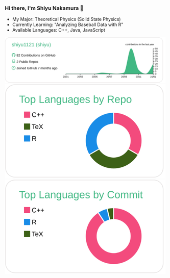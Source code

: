 ### Hi there, I'm Shiyu Nakamura 👋

- My Major: Theoretical Physics (Solid State Physics)
- Currently Learning: "Analyzing Baseball Data with R"
- Available Languages: C++, Java, JavaScript


<!--
**shiyu1121/shiyu1121** is a ✨ _special_ ✨ repository because its `README.md` (this file) appears on your GitHub profile.

Here are some ideas to get you started:

- 🔭 I’m currently working on ...
- 🌱 I’m currently learning ...
- 👯 I’m looking to collaborate on ...
- 🤔 I’m looking for help with ...
- 💬 Ask me about ...
- 📫 How to reach me: ...
- 😄 Pronouns: ...
- ⚡ Fun fact: ...
-->
[![](https://raw.githubusercontent.com/shiyu1121/shiyu1121/master/profile-summary-card-output/vue/0-profile-details.svg)](https://github.com/vn7n24fzkq/github-profile-summary-cards)
[![](https://raw.githubusercontent.com/shiyu1121/shiyu1121/master/profile-summary-card-output/vue/1-repos-per-language.svg)](https://github.com/vn7n24fzkq/github-profile-summary-cards)
[![](https://raw.githubusercontent.com/shiyu1121/shiyu1121/master/profile-summary-card-output/vue/2-most-commit-language.svg)](https://github.com/vn7n24fzkq/github-profile-summary-cards)
